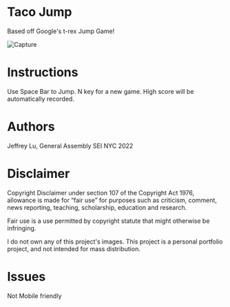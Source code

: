 # Taco Jump
Based off Google's t-rex Jump Game!  

![Capture](https://user-images.githubusercontent.com/16528442/168201345-25fe5f56-ddf2-40e0-a464-aee576a45020.PNG)

# Instructions
Use Space Bar to Jump.
N key for a new game.
High score will be automatically recorded.

# Authors
Jeffrey Lu, General Assembly SEI NYC 2022

# Disclaimer
Copyright Disclaimer under section 107 of the Copyright Act 1976, allowance is made for “fair use” for purposes such as criticism, comment, news reporting, teaching, scholarship, education and research.

Fair use is a use permitted by copyright statute that might otherwise be infringing.

I do not own any of this project's images.
This project is a personal portfolio project, and not intended for mass distribution.

# Issues
Not Mobile friendly
